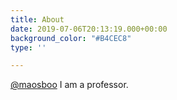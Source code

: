```yaml
---
title: About
date: 2019-07-06T20:13:19.000+00:00
background_color: "#B4CEC8"
type: ''

---
```


[@maosboo](http://www.twitter.com/maosboo) I am a professor. 